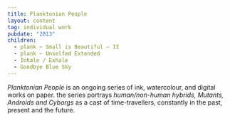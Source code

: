 ```yaml
---
title: Planktonian People
layout: content
tag: individual work
pubdate: "2013"
children:
  - plank ~ Small is Beautiful – II
  - plank ~ Unselfed Extended
  - Inhale / Exhale
  - Goodbye Blue Sky
---
```

*Planktonian People* is an ongoing series of ink, watercolour, and digital works on paper. the series portrays _human/non-human hybrids, Mutants, Androids and Cyborgs_ as a cast of time-travellers, constantly in the past, present and the future.

